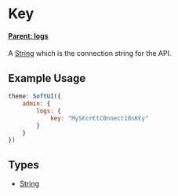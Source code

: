 # Key

#### **[Parent: logs](/docs/admin/logs/)**

A [String](https://developer.mozilla.org/en-US/docs/Web/JavaScript/Reference/Global_Objects/String) which is the connection string for the API.

## Example Usage

```js
theme: SoftUI({
    admin: {
        logs: {
            key: "MyS€cr€tC0nnect10nK€y"
        }
    }
})
```

## Types

-   [String](https://developer.mozilla.org/en-US/docs/Web/JavaScript/Reference/Global_Objects/String)
